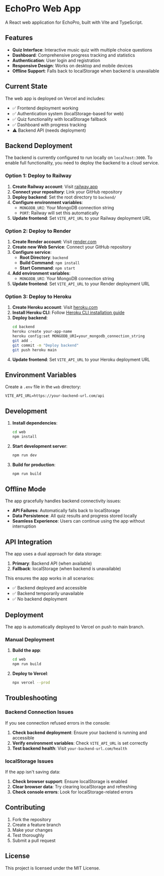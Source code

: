 # EchoPro Web App

A React web application for EchoPro, built with Vite and TypeScript.

## Features

- **Quiz Interface**: Interactive music quiz with multiple choice questions
- **Dashboard**: Comprehensive progress tracking and statistics
- **Authentication**: User login and registration
- **Responsive Design**: Works on desktop and mobile devices
- **Offline Support**: Falls back to localStorage when backend is unavailable

## Current State

The web app is deployed on Vercel and includes:

- ✅ Frontend deployment working
- ✅ Authentication system (localStorage-based for web)
- ✅ Quiz functionality with localStorage fallback
- ✅ Dashboard with progress tracking
- ⚠️ Backend API (needs deployment)

## Backend Deployment

The backend is currently configured to run locally on `localhost:3000`. To enable full functionality, you need to deploy the backend to a cloud service.

### Option 1: Deploy to Railway

1. **Create Railway account**: Visit [railway.app](https://railway.app)
2. **Connect your repository**: Link your GitHub repository
3. **Deploy backend**: Set the root directory to `backend/`
4. **Configure environment variables**:
   - `MONGODB_URI`: Your MongoDB connection string
   - `PORT`: Railway will set this automatically
5. **Update frontend**: Set `VITE_API_URL` to your Railway deployment URL

### Option 2: Deploy to Render

1. **Create Render account**: Visit [render.com](https://render.com)
2. **Create new Web Service**: Connect your GitHub repository
3. **Configure service**:
   - **Root Directory**: `backend`
   - **Build Command**: `npm install`
   - **Start Command**: `npm start`
4. **Add environment variables**:
   - `MONGODB_URI`: Your MongoDB connection string
5. **Update frontend**: Set `VITE_API_URL` to your Render deployment URL

### Option 3: Deploy to Heroku

1. **Create Heroku account**: Visit [heroku.com](https://heroku.com)
2. **Install Heroku CLI**: Follow [Heroku CLI installation guide](https://devcenter.heroku.com/articles/heroku-cli)
3. **Deploy backend**:
   ```bash
   cd backend
   heroku create your-app-name
   heroku config:set MONGODB_URI=your_mongodb_connection_string
   git add .
   git commit -m "Deploy backend"
   git push heroku main
   ```
4. **Update frontend**: Set `VITE_API_URL` to your Heroku deployment URL

## Environment Variables

Create a `.env` file in the `web` directory:

```env
VITE_API_URL=https://your-backend-url.com/api
```

## Development

1. **Install dependencies**:
   ```bash
   cd web
   npm install
   ```

2. **Start development server**:
   ```bash
   npm run dev
   ```

3. **Build for production**:
   ```bash
   npm run build
   ```

## Offline Mode

The app gracefully handles backend connectivity issues:

- **API Failures**: Automatically falls back to localStorage
- **Data Persistence**: All quiz results and progress stored locally
- **Seamless Experience**: Users can continue using the app without interruption

## API Integration

The app uses a dual approach for data storage:

1. **Primary**: Backend API (when available)
2. **Fallback**: localStorage (when backend is unavailable)

This ensures the app works in all scenarios:
- ✅ Backend deployed and accessible
- ✅ Backend temporarily unavailable
- ✅ No backend deployment

## Deployment

The app is automatically deployed to Vercel on push to main branch.

### Manual Deployment

1. **Build the app**:
   ```bash
   cd web
   npm run build
   ```

2. **Deploy to Vercel**:
   ```bash
   npx vercel --prod
   ```

## Troubleshooting

### Backend Connection Issues

If you see connection refused errors in the console:

1. **Check backend deployment**: Ensure your backend is running and accessible
2. **Verify environment variables**: Check `VITE_API_URL` is set correctly
3. **Test backend health**: Visit `your-backend-url.com/health`

### localStorage Issues

If the app isn't saving data:

1. **Check browser support**: Ensure localStorage is enabled
2. **Clear browser data**: Try clearing localStorage and refreshing
3. **Check console errors**: Look for localStorage-related errors

## Contributing

1. Fork the repository
2. Create a feature branch
3. Make your changes
4. Test thoroughly
5. Submit a pull request

## License

This project is licensed under the MIT License.
